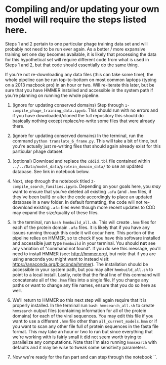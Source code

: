 # Compiling and/or updating your own model will require the steps listed here. 


Steps 1 and 2 pertain to one particular phage training data set and will probably not need to be run ever again. As a better / more expansive training set one day becomes available, it is likely that processing the data for this hypothetical set will require different code from what is used in Steps 1 and 2, but that code should essentially do the same thing.

If you're not re-downloading any data files (this can take some time), the whole pipeline can be run top-to-bottom on most common laptops (typing on a 2013 macbook pro) in an hour or two. Will re-iterate this later, but be sure that you have HMMER installed and accessible in the system path if you're planning on running the whole pipeline.  

1. (ignore for updating conserved domains) Step through `1-compile_phage_training_data.ipynb`. This should run with no errors and if you have downloaded/cloned the full repository this should do basically nothing except replace/re-write some files that were already there.

2. (ignore for updating conserved domains) In the terminal, run the command `python translate_6_frame.py`. This will take a bit of time, but you're actually just re-writing files that should again already exist for this particular phage dataset.

3. (optional) Download and replace the `cddid.tbl` file contained within `../../Data/model_data/protein_domain_data/` to use an updated database. See link in notebook below.

3. Next, step through the notebook titled `2-compile_search_families.ipynb`. Depending on your goals here, you *may* want to ensure that you've deleted all existing `.afa` (and `.hmm` files, if they've been built) or alter the code accordingly to place an updated database in a new folder. In default formatting, the code will not re-download existing `.afa` files even though more recent updates to CDD may expand the size/quality of these files.

4. In the terminal, run `bash hmmbuild_all.sh`. This will create `.hmm` files for each of the protein domain `.afa` files. It is likely that if you have any issues running through this code it will occur here. This portion of the pipeline relies on HMMER, so to check if you have this software installed and accessible just type `hmmbuild` in your terminal. You should **not** see any variation of "command not found". If you do see this message, you'll need to install HMMER (see: http://hmmer.org/, but note that if you are using anaconda you might want to instead visit: https://anaconda.org/bioconda/hmmer). The installation should be accessible in your system path, but you may alter `hmmbuild_all.sh` to point to a local install. Lastly, note that the final line of this command will concatenate all of the `.hmm` files into a single file. If you change any paths or want to change any file names, ensure that you do so here as well.

5. We'll return to HMMER so this next step will again require that it is properly installed. In the terminal run `bash hmmsearch_all.sh` to create `hmmsearch` output files (containing information for all of the protein domains) for each of the viral sequences. You may edit this file if you want to use a different `.hmm` file other than `all_current_models.hmm` or if you want to scan any other file full of protein sequences in the fasta file format. This may take an hour or two to run but since everything that we're working with is fairly small it did not seem worth trying to parallelize any computations. Note that I'm also running `hmmsearch` with defaults and it may be wise to tweak some sensitivity parameters. 

6. Now we're ready for the fun part and can step through the notebook ``.
